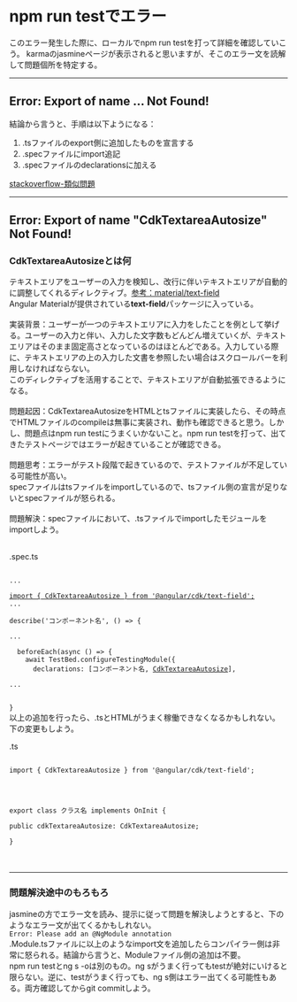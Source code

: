 # npm run testでエラー

このエラー発生した際に、ローカルでnpm run testを打って詳細を確認していこう。
karmaのjasmineページが表示されると思いますが、そこのエラー文を読解して問題個所を特定する。
<br>

---

## Error: Export of name ... Not Found!

結論から言うと、手順は以下ようになる：
1. .tsファイルのexport側に追加したものを宣言する
2. .specファイルにimport追記
3. .specファイルのdeclarationsに加える

<a href="https://stackoverflow.com/questions/54759915/failed-unexpected-directive-contactdetailscomponent-imported-by-the-module-d">stackoverflow-類似問題</a>

---

## Error: Export of name "CdkTextareaAutosize" Not Found!
### CdkTextareaAutosizeとは何
テキストエリアをユーザーの入力を検知し、改行に伴いテキストエリアが自動的に調整してくれるディレクティブ。<a href="https://material.angular.io/cdk/text-field/overview">参考：material/text-field</a><br>
Angular Materialが提供されている<strong>text-field</strong>パッケージに入っている。<br><br>
実装背景：ユーザーが一つのテキストエリアに入力をしたことを例として挙げる。ユーザーの入力と伴い、入力した文字数もどんどん増えていくが、テキストエリアはそのまま固定高さとなっているのはほとんどである。入力している際に、テキストエリアの上の入力した文書を参照したい場合はスクロールバーを利用しなければならない。<br>このディレクティブを活用することで、テキストエリアが自動拡張できるようになる。<br><br>
問題起因：CdkTextareaAutosizeをHTMLとtsファイルに実装したら、その時点でHTMLファイルのcompileは無事に実装され、動作も確認できると思う。しかし、問題点はnpm run testにうまくいかないこと。npm run testを打って、出てきたテストページではエラーが起きていることが確認できる。<br><br>
問題思考：エラーがテスト段階で起きているので、テストファイルが不足している可能性が高い。<br>
specファイルはtsファイルをimportしているので、tsファイル側の宣言が足りないとspecファイルが怒られる。<br><br>
問題解決：specファイルにおいて、.tsファイルでimportしたモジュールをimportしよう。
<br><br>
<p>.spec.ts</p>
<code>
...<br>
<u>import { CdkTextareaAutosize } from '@angular/cdk/text-field';</u>
...<br>
describe('コンポーネント名', () => {
<br>...<br>
  beforeEach(async () => {
    await TestBed.configureTestingModule({
      declarations: [コンポーネント名, <u>CdkTextareaAutosize</u>],
      <br>...</br>
  <br>}
</code>
以上の追加を行ったら、.tsとHTMLがうまく稼働できなくなるかもしれない。
下の変更もしよう。<br>
<p>.ts</p>
<code>
import { CdkTextareaAutosize } from '@angular/cdk/text-field';
<br>
<br>
export class クラス名 implements OnInit {<br>  
public cdkTextareaAutosize: CdkTextareaAutosize;
  <br>}
</code>
<br><br>
<hr>

### 問題解決途中のもろもろ
jasmineの方でエラー文を読み、提示に従って問題を解決しようとすると、下のようなエラー文が出てくるかもしれない。<br>
<code>Error: Please add an @NgModule annotation</code><br>
.Module.tsファイルに以上のようなimport文を追加したらコンパイラー側は非常に怒られる。結論から言うと、Moduleファイル側の追加は不要。
<br>
npm run testとng s -oは別のもの。ng sがうまく行ってもtestが絶対にいけると限らない。逆に、testがうまく行っても、ng s側はエラー出てくる可能性もある。両方確認してからgit commitしよう。



